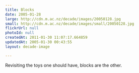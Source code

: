 ```yaml
---
title: Blocks
date: 2005-01-28
large: http://cdn.m.ac.nz/decade/images/20050128.jpg
small: http://cdn.m.ac.nz/decade/images/small/20050128.jpg
flickrUrl: null
photoId: null
createdAt: 2011-01-30 11:07:17.664859
updatedAt: 2005-01-30 00:43:55
layout: decade-image

---
```

Revisiting the toys one should have, blocks are the other.
